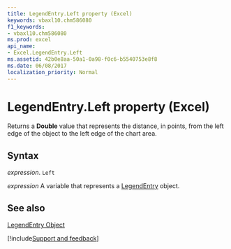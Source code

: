 ```yaml
---
title: LegendEntry.Left property (Excel)
keywords: vbaxl10.chm586080
f1_keywords:
- vbaxl10.chm586080
ms.prod: excel
api_name:
- Excel.LegendEntry.Left
ms.assetid: 42b0e8aa-50a1-0a98-f0c6-b5540753e8f8
ms.date: 06/08/2017
localization_priority: Normal
---
```



# LegendEntry.Left property (Excel)

Returns a  **Double** value that represents the distance, in points, from the left edge of the object to the left edge of the chart area.


## Syntax

_expression_. `Left`

_expression_ A variable that represents a [LegendEntry](Excel.LegendEntry-graph-object.md) object.


## See also


[LegendEntry Object](Excel.LegendEntry(object).md)

[!include[Support and feedback](~/includes/feedback-boilerplate.md)]